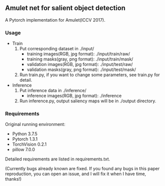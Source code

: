 ## Amulet net for salient object detection

A Pytorch implementation for Amulet(ICCV 2017).

### Usage
* Train
    1. Put corresponding dataset in ./input/
        * training images(RGB, jpg format): ./input/train/raw/
        * training masks(gray, png format): ./input/train/mask/
        * validation images(RGB, jpg format): ./input/test/raw/
        * validation masks(gray, png format): ./input/test/mask/
    2. Run train.py, if you want to change some parameters,
    see train.py for detail.
* Inference
    1. Put inference data in ./inference/
        * inference images(RGB, jpg format): ./inference
    2. Run inference.py, output saliency maps will be in
    ./output directory.
 
### Requirements
Original running environment:
* Python 3.7.5
* Pytorch 1.3.1
* TorchVision 0.2.1
* pillow 7.0.0

Detailed requirements are listed in requirements.txt.


(Currently bugs already known are fixed. If you found any bugs
 in this paper reproduction, you can open an issue, and I will
 fix it when I have time, thanks!)
 